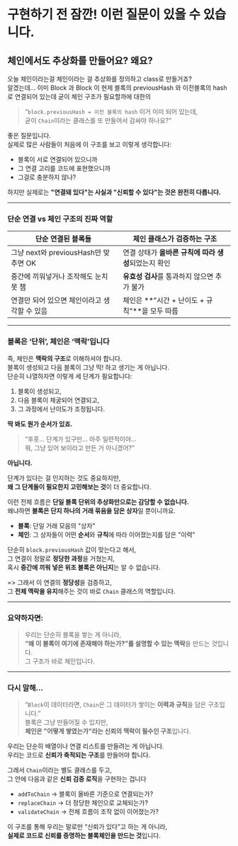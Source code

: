 # 구현하기 전 잠깐! 이런 질문이 있을 수 있습니다.

## 체인에서도 추상화를 만들어요? 왜요?

오늘 체인이라는걸 체인이라는 걸 추상화를 정의하고 class로 만들거죠?  
알겠는데...
 이미 Block 과 Block 이 현제 블록의 previousHash 와 이전블록의 hash 로 연결되어 있는데 굳이 체인 구조가 필요할까에 대한의

> “`block.previousHash = 이전 블록의 hash` 이거 이미 되어 있는데,  
> 굳이 `Chain`이라는 클래스를 또 만들어서 감싸야 하나요?”

좋은 질문입니다.  
실제로 많은 사람들이 처음에 이 구조를 보고 이렇게 생각합니다:

- 블록이 서로 연결되어 있으니까
- 그 연결 고리를 코드에 표현했으니까
- 그걸로 충분하지 않나?

하지만 실제로는 **"연결돼 있다"는 사실과 "신뢰할 수 있다"는 것은 완전히 다릅니다.**

---

### 단순 연결 vs 체인 구조의 진짜 역할

| 단순 연결된 블록들                            | 체인 클래스가 검증하는 구조                          |
| -------------------------------------------- | ---------------------------------------------------|
| 그냥 next와 previousHash만 맞추면 OK          | 연결 상태가 **올바른 규칙에 따라 생성**되었는지 확인 |
| 중간에 끼워넣거나 조작해도 눈치 못 챔           | **유효성 검사**를 통과하지 않으면 추가 불가          |
| 연결만 되어 있으면 체인이라고 생각할 수 있음    | 체인은 **"시간 + 난이도 + 규칙"**을 모두 따름        |

---

### 블록은 ‘단위’, 체인은 ‘맥락’입니다

즉, 체인은 **맥락의 구조**로 이해하셔야 합니다.  
블록이 생성되고 다음 블록이 그냥 띡! 하고 생기는 게 아닙니다.  
단순히 나열하자면 이렇게 세 단계가 필요합니다:

1. 블록이 생성되고,
2. 다음 블록이 채굴되어 연결되고,
3. 그 과정에서 난이도가 조정됩니다.

**딱 봐도 뭔가 순서가 있죠.**

> “후훗… 단계가 있구만… 아주 일련적이야…  
> 뭐, 그냥 있어 보이라고 만든 거 아니겠어?”

**아닙니다.**

단계가 있다는 걸 인지하는 것도 중요하지만,  
**왜 그 단계들이 필요한지 고민해보는 것**이 더 중요합니다.

이런 전체 흐름은 **단일 블록 단위의 추상화만으로는 감당할 수 없습니다.**  
왜냐하면 **블록은 단지 하나의 거래 묶음을 담은 상자**일 뿐이니까요.

- **블록**: 단일 거래 모음의 "상자"
- **체인**: 그 상자들이 어떤 **순서**와 **규칙**에 따라 이어졌는지를 담은 "이력"

단순히 `block.previousHash` 값이 맞는다고 해서,  
그 연결이 정말로 **정당한 과정**을 거쳤는지,  
혹시 **중간에 끼워 넣은 위조 블록은 아닌지**는 알 수 없습니다.

=> 그래서 이 연결의 **정당성**을 검증하고,  
그 **전체 맥락을 유지**해주는 것이 바로 `Chain` 클래스의 역할입니다.

---

### 요약하자면:

> 우리는 단순히 블록을 쌓는 게 아니라,  
> **“왜 이 블록이 여기에 존재해야 하는가?”를 설명할 수 있는 맥락**을 만드는 것입니다.  
> 그 구조가 바로 체인입니다.

---

### 다시 말해…

> “`Block`이 데이터라면, `Chain`은 그 데이터가 쌓이는 **이력과 규칙**을 담은 구조입니다.”  
> 블록은 그냥 만들어질 수 있지만,  
> **체인은 "어떻게 쌓였는가"라는 신뢰의 맥락이 필수인 구조**입니다.

우리는 단순히 배열이나 연결 리스트를 만들려는 게 아닙니다.  
우리는 코드로 **신뢰가 축적되는 구조**를 만들어야 합니다.

그래서 `Chain`이라는 별도 클래스를 두고,  
그 안에 다음과 같은 **신뢰 검증 로직**을 구현하는 겁니다

- `addToChain` → 블록이 올바른 기준으로 연결되는가?
- `replaceChain` → 더 정당한 체인으로 교체되는가?
- `validateChain` → 전체 흐름이 조작 없이 이어졌는가?

이 구조를 통해 우리는 말로만 “신뢰가 있다”고 하는 게 아니라,  
**실제로 코드로 신뢰를 증명하는 블록체인을 만드는 것**입니다.
